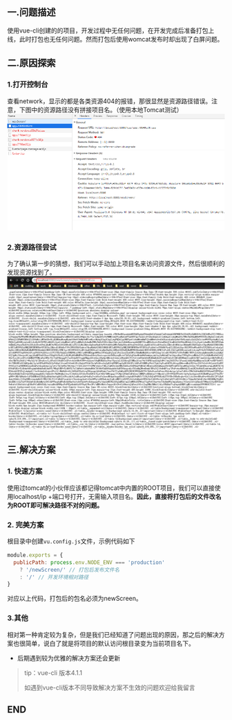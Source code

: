 ## 一.问题描述
使用vue-cli创建的的项目，开发过程中无任何问题，在开发完成后准备打包上线，此时打包也无任何问题。然而打包后使用womcat发布时却出现了白屏问题。

## 二.原因探索

### 1.打开控制台

查看network，显示的都是各类资源404的报错，那很显然是资源路径错误。注意，下图中的资源路径没有拼接项目名。（使用本地Tomcat测试）
![image](https://github.com/momodiy/momodiy.github.io/blob/master/blog/vue-cli-building-resource-404/img/blog1.png?raw=true)

### 2.资源路径尝试
为了确认第一步的猜想，我们可以手动加上项目名来访问资源文件，然后很顺利的发现资源找到了。
![image](https://github.com/momodiy/momodiy.github.io/blob/master/blog/vue-cli-building-resource-404/img/blog2.png?raw=true)

## 三.解决方案
### 1. 快速方案

使用过tomcat的小伙伴应该都记得tomcat中内置的ROOT项目，我们可以直接使用localhost/ip +端口号打开，无需输入项目名。**因此，直接将打包后的文件改名为ROOT即可解决路径不对的问题。**

### 2. 完美方案

根目录中创建`vu.config.js`文件，示例代码如下

```js
module.exports = {
  publicPath: process.env.NODE_ENV === 'production'
    ? '/newScreen/' // 打包后发布文件名
    : '/' // 开发环境相对路径
}
```

对应以上代码，打包后的包名必须为newScreen。

### 3.其他
相对第一种肯定较为复杂，但是我们已经知道了问题出现的原因，那之后的解决方案也很简单，说白了就是将项目的默认访问根目录变为当前项目名下。

- 后期遇到较为优雅的解决方案还会更新

> tip：vue-cli 版本4.1.1
> 
> 如遇到vue-cli版本不同导致解决方案不生效的问题欢迎给我留言

## END